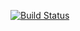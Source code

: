 [![Build Status](https://travis-ci.org/mkpankov/hello.svg?branch=master)](https://travis-ci.org/mkpankov/hello)